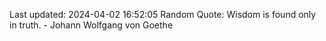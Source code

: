 Last updated: 2024-04-02 16:52:05
Random Quote: Wisdom is found only in truth. - Johann Wolfgang von Goethe